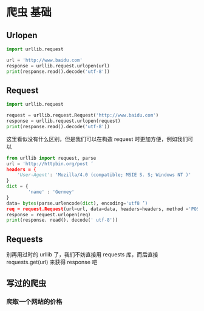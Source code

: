 # 爬虫 基础

## Urlopen

```python
import urllib.request

url = 'http://www.baidu.com'
response = urllib.request.urlopen(url)
print(response.read().decode('utf-8'))
```

## Request

```python
import urllib.request

request = urllib.request.Request('http://www.baidu.com')
response = urllib.request.urlopen(request)
print(response.read().decode('utf-8'))
```

这里看似没有什么区别，但是我们可以在构造 request 时更加方便，例如我们可以

```python
from urllib import request, parse
url = 'http://httpbin.org/post ’
headers = {
	'User-Agent': 'Mozilla/4.0 (compatible; MSIE S. S; Windows NT )'
}
dict = {
		'name' : 'Germey'
}
data= bytes(parse.urlencode(dict), encoding='utf8 ’)
req = request.Request(url=url, data=data, headers=headers, method ='POST')
response = request.urlopen(req)
print(response. read(). decode(' utf-8'))
```

## Requests

别再用过时的 urllib 了，我们不妨直接用 requests 库，而后直接 requests.get(url) 来获得 response 吧

## 写过的爬虫

### 爬取一个网站的价格

```

```